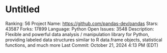 # Untitled

Ranking: 56
Project Name: https://github.com/pandas-dev/pandas
Stars: 43587
Forks: 17899
Language: Python
Open Issues: 3548
Description: Flexible and powerful data analysis / manipulation library for Python, providing labeled data structures similar to R data.frame objects, statistical functions, and much more
Last Commit: October 21, 2024 4:13 PM (EDT)